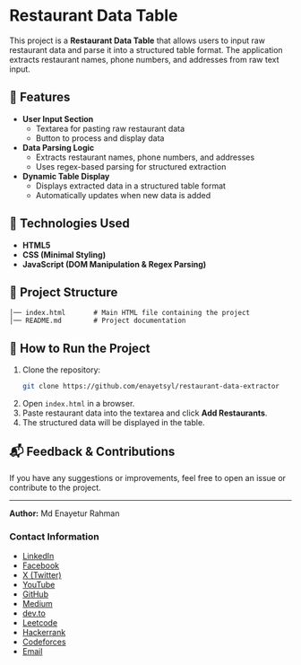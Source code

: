 # Restaurant Data Table

This project is a **Restaurant Data Table** that allows users to input raw restaurant data and parse it into a structured table format. The application extracts restaurant names, phone numbers, and addresses from raw text input.

## 📌 Features
- **User Input Section**
  - Textarea for pasting raw restaurant data
  - Button to process and display data
- **Data Parsing Logic**
  - Extracts restaurant names, phone numbers, and addresses
  - Uses regex-based parsing for structured extraction
- **Dynamic Table Display**
  - Displays extracted data in a structured table format
  - Automatically updates when new data is added

## 🚀 Technologies Used
- **HTML5**
- **CSS (Minimal Styling)**
- **JavaScript (DOM Manipulation & Regex Parsing)**

## 📂 Project Structure
```
│── index.html       # Main HTML file containing the project
│── README.md        # Project documentation
```

## 📌 How to Run the Project
1. Clone the repository:
   ```sh
   git clone https://github.com/enayetsyl/restaurant-data-extractor
   ```
2. Open `index.html` in a browser.
3. Paste restaurant data into the textarea and click **Add Restaurants**.
4. The structured data will be displayed in the table.

## 📬 Feedback & Contributions
If you have any suggestions or improvements, feel free to open an issue or contribute to the project.

---
**Author:** Md Enayetur Rahman

### Contact Information
- [LinkedIn](https://www.linkedin.com/in/md-enayetur-rahman/)
- [Facebook](https://www.facebook.com/profile.php?id=100094416483981)
- [X (Twitter)](https://x.com/enayetu_syl)
- [YouTube](https://www.youtube.com/@MdEnayeturRahman)
- [GitHub](https://github.com/enayetsyl/)
- [Medium](https://medium.com/@enayetflweb)
- [dev.to](https://dev.to/md_enayeturrahman_2560e3)
- [Leetcode](https://leetcode.com/u/XTl7hvNPIc/)
- [Hackerrank](https://www.hackerrank.com/profile/enayetflweb)
- [Codeforces](https://codeforces.com/profile/enayetsyl)
- [Email](mailto:enayetflweb@gmail.com)